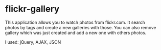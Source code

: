 # flickr-gallery

This application allows you to watch photos from flickr.com. It search photos by tags and create a new galleries with those. You can also remove gallery which was just created and add a new one with others photos.

I used: jQuery, AJAX, JSON
